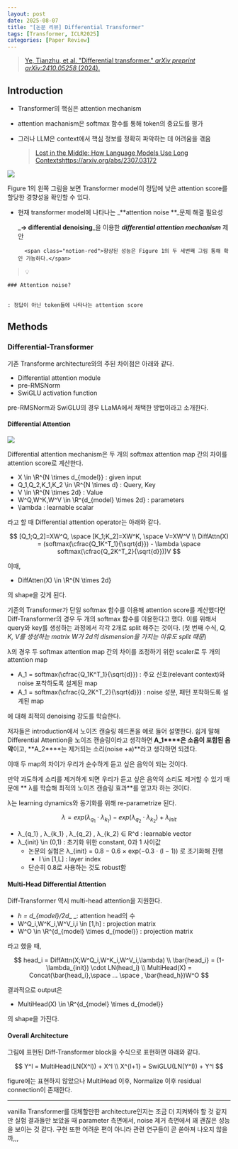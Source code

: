 ```yaml
---
layout: post
date: 2025-08-07
title: "[논문 리뷰] Differential Transformer"
tags: [Transformer, ICLR2025]
categories: [Paper Review]
---
```


> [Ye, Tianzhu, et al. "Differential transformer." ](https://arxiv.org/abs/2410.05258)[_arXiv preprint arXiv:2410.05258_](https://arxiv.org/abs/2410.05258)[ (2024).](https://arxiv.org/abs/2410.05258)



## Introduction

- Transformer의 핵심은 attention mechanism
- attention machanism은 softmax 함수를 통해 token의 중요도를 평가
- 그러나 LLM은 context에서 핵심 정보를 정확히 파악하는 데 어려움을 겪음

	> [Lost in the Middle: How Language Models Use Long Contextshttps://arxiv.org/abs/2307.03172](https://arxiv.org/abs/2307.03172)


![](https://prod-files-secure.s3.us-west-2.amazonaws.com/542b861c-36a8-4051-84e5-8804b6728dba/9083ea56-691a-4752-ae26-47f403431ac8/image.png?X-Amz-Algorithm=AWS4-HMAC-SHA256&X-Amz-Content-Sha256=UNSIGNED-PAYLOAD&X-Amz-Credential=ASIAZI2LB466WOEWKXKE%2F20250813%2Fus-west-2%2Fs3%2Faws4_request&X-Amz-Date=20250813T060059Z&X-Amz-Expires=3600&X-Amz-Security-Token=IQoJb3JpZ2luX2VjEN3%2F%2F%2F%2F%2F%2F%2F%2F%2F%2FwEaCXVzLXdlc3QtMiJGMEQCIBnstmS2eFZvGLRFvy6CrhCoJAqgXx11e9zgZJRw88pQAiBM5YlXaGGf1pXoIUyOVPvAhrO%2F5NmwuRVC8FjWzwlKfir%2FAwgmEAAaDDYzNzQyMzE4MzgwNSIMgWt8bvTVVmfMeKyQKtwDKZosMerXkUWlq6B0tTeF7fYj0lWrgnAf5Zi3LUxSvXSFRO2TSq0YCbMIJUYzuldrkx7PE2sfW%2FNHwbsFgcMpBmjpFztNRu5HLQYmpUtFTMiAm5QPsWGgzuu2GddS1gmyCjWVNHi9sQE7QWviyQfFZ1FiwpoQ9eFFa6m0haWZy7Jlup3a%2FHP4qgkcpFXuUy3QuUv3i%2FjknktEvnL9oMeF9XHip6vJkXb3MBBg6uPgqP1310V2Nyn%2BD8DkToJKZ3BJD8G9B1YvG6Zck8%2FiP9P59bLBhBtpRfMvvVi0zPgk%2F9s%2F8fSNS1r91rbwgIeTbLhBQFEMmgyUWru0hD8k7Cfl4r2JtpuRV4qSupNZ6tdXY%2BRdewBvXN0n0bF%2F1XdzOg3Pf%2Bx8k06BZ5Rqv%2FAA220XkThsJ%2BEyH8zT4l7SKVX%2F398AVaNDZ3EZXSaOP4Ek8mCoEKkfR3AY2bKE70tWNgwHNIWgotf%2FpnUwO7mT27VADcGwlEAtbmAyla6U41cJo7Z1NBdg%2FVecDY7LCSe%2FeFpOHBhqfuxpRh82DTvD4T3z%2FSrNkIiOL4jj%2BhGPxyGKbvbIHhQwZjopebvKbzBuy%2BxD9iyYIjR9NRqxs9dkT3sR7rNIwNZ9EgdSjrgt7EswxLfwxAY6pgGRKGFt0O1Ns6p%2BgU895vRQZQyQql33HW6w9LWPnsRJkt867RyB6RcEIiMrpNJVJL5SO8g5XTSy3UAMvb1%2FuJIrNDe7UwbO5SRT8riGrkSrVmd7o2GvkfovT7G0nQJhnFdCaAtzRcba8Bx%2BKGtSgfXnATHBJzSfaJxt%2FD4I1eE2CpsVQFL1HHB567XLxqrglLhDnBmgrzmak8qCjJN7p8CsVZcXSKMK&X-Amz-Signature=3ca48dfcde16e6b73579dfcc57da9621a2ca35239ba6c8f347cac5e977a01932&X-Amz-SignedHeaders=host&x-amz-checksum-mode=ENABLED&x-id=GetObject)


Figure 1의 왼쪽 그림을 보면 Transformer model이 정답에 낮은 attention score를 할당한 경향성을 확인할 수 있다.

- 현재 transformer model에 나타나는 _**attention noise **_문제 해결 필요성

	_**→ differential denoising**_을 이용한 _**differential attention mechanism**_ 제안


		<span class="notion-red">향상된 성능은 Figure 1의 두 세번째 그림 통해 확인 가능하다.</span>


> 💡 


	### Attention noise?


	: 정답이 아닌 token들에 나타나는 attention score



## Methods



### Differential-Transformer


기존 Transforme architecture와의 주된 차이점은 아래와 같다.

- Differential attention module
- pre-RMSNorm
- SwiGLU activation function

pre-RMSNorm과 SwiGLU의 경우 LLaMA에서 채택한 방법이라고 소개한다.



#### Differential Attention


![](https://prod-files-secure.s3.us-west-2.amazonaws.com/542b861c-36a8-4051-84e5-8804b6728dba/116d70b2-1963-4810-9167-f4c7d8a06e8f/image.png?X-Amz-Algorithm=AWS4-HMAC-SHA256&X-Amz-Content-Sha256=UNSIGNED-PAYLOAD&X-Amz-Credential=ASIAZI2LB466WOEWKXKE%2F20250813%2Fus-west-2%2Fs3%2Faws4_request&X-Amz-Date=20250813T060059Z&X-Amz-Expires=3600&X-Amz-Security-Token=IQoJb3JpZ2luX2VjEN3%2F%2F%2F%2F%2F%2F%2F%2F%2F%2FwEaCXVzLXdlc3QtMiJGMEQCIBnstmS2eFZvGLRFvy6CrhCoJAqgXx11e9zgZJRw88pQAiBM5YlXaGGf1pXoIUyOVPvAhrO%2F5NmwuRVC8FjWzwlKfir%2FAwgmEAAaDDYzNzQyMzE4MzgwNSIMgWt8bvTVVmfMeKyQKtwDKZosMerXkUWlq6B0tTeF7fYj0lWrgnAf5Zi3LUxSvXSFRO2TSq0YCbMIJUYzuldrkx7PE2sfW%2FNHwbsFgcMpBmjpFztNRu5HLQYmpUtFTMiAm5QPsWGgzuu2GddS1gmyCjWVNHi9sQE7QWviyQfFZ1FiwpoQ9eFFa6m0haWZy7Jlup3a%2FHP4qgkcpFXuUy3QuUv3i%2FjknktEvnL9oMeF9XHip6vJkXb3MBBg6uPgqP1310V2Nyn%2BD8DkToJKZ3BJD8G9B1YvG6Zck8%2FiP9P59bLBhBtpRfMvvVi0zPgk%2F9s%2F8fSNS1r91rbwgIeTbLhBQFEMmgyUWru0hD8k7Cfl4r2JtpuRV4qSupNZ6tdXY%2BRdewBvXN0n0bF%2F1XdzOg3Pf%2Bx8k06BZ5Rqv%2FAA220XkThsJ%2BEyH8zT4l7SKVX%2F398AVaNDZ3EZXSaOP4Ek8mCoEKkfR3AY2bKE70tWNgwHNIWgotf%2FpnUwO7mT27VADcGwlEAtbmAyla6U41cJo7Z1NBdg%2FVecDY7LCSe%2FeFpOHBhqfuxpRh82DTvD4T3z%2FSrNkIiOL4jj%2BhGPxyGKbvbIHhQwZjopebvKbzBuy%2BxD9iyYIjR9NRqxs9dkT3sR7rNIwNZ9EgdSjrgt7EswxLfwxAY6pgGRKGFt0O1Ns6p%2BgU895vRQZQyQql33HW6w9LWPnsRJkt867RyB6RcEIiMrpNJVJL5SO8g5XTSy3UAMvb1%2FuJIrNDe7UwbO5SRT8riGrkSrVmd7o2GvkfovT7G0nQJhnFdCaAtzRcba8Bx%2BKGtSgfXnATHBJzSfaJxt%2FD4I1eE2CpsVQFL1HHB567XLxqrglLhDnBmgrzmak8qCjJN7p8CsVZcXSKMK&X-Amz-Signature=470ea9d039cdb063838b2463389cd6480f473740183e36268b0fd1917affd4fe&X-Amz-SignedHeaders=host&x-amz-checksum-mode=ENABLED&x-id=GetObject)


Differential attention mechanism은 두 개의 softmax attention map 간의 차이를 attention score로 계산한다.

- X \in \R^{N \times d\_{model}} : given input
- Q\_1,Q\_2,K\_1,K\_2 \in \R^{N \times d} : Query, Key
- V \in \R^{N \times 2d} : Value
- W^Q,W^K,W^V \in \R^{d\_{model} \times 2d} : parameters
- \lambda : learnable scalar

라고 할 때 Differential attention operator는 아래와 같다.


$$
[Q_1;Q_2]=XW^Q, \space [K_1;K_2]=XW^K, \space V=XW^V \\
DiffAttn(X) = (softmax(\cfrac{Q_1K^T_1}{\sqrt{d}}) - \lambda \space softmax(\cfrac{Q_2K^T_2}{\sqrt{d}}))V
$$


이때,

- DiffAtten(X) \in \R^{N \times 2d}

의 shape을 갖게 된다.


기존의 Transformer가 단일 softmax 함수를 이용해 attention score를 계산했다면 Diff-Transformer의 경우 두 개의 softmax 함수를 이용한다고 했다. 이를 위해서 query와 key를 생성하는 과정에서 각각 2개로 split 해주는 것이다. <span class="notion-red">(첫 번째 수식, </span><span class="notion-red">_Q, K, V를 생성하는 matrix W가 2d의 dismension을 가지는 이유도 split 때문_</span><span class="notion-red">)</span>


 λ의 경우 두 softmax attention map 간의 차이를 조정하기 위한 scaler로 두 개의 attention map

- A\_1 = softmax(\cfrac{Q\_1K^T\_1}{\sqrt{d}}) : 주요 신호(relevant context)와 noise 포착하도록 설계된 map
- A\_1 = softmax(\cfrac{Q\_2K^T\_2}{\sqrt{d}}) : noise 성분, 패턴 포착하도록 설계된 map 

에 대해 최적의 denoising 강도를 학습한다.


저자들은 introduction에서 노이즈 캔슬링 헤드폰을 예로 들어 설명한다. 쉽게 말해 Differential Attention을 노이즈 캔슬링이라고 생각하면 **A\_1****은 소음이 포함된 음악**이고, **A\_2****는 제거되는 소리(noise +a)**라고 생각하면 되겠다. 


이때 두 map의 차이가 우리가 순수하게 듣고 싶은 음악이 되는 것이다. 


만약 과도하게 소리를 제거하게 되면 우리가 듣고 싶은 음악의 소리도 제거할 수 있기 때문에 ** λ를 학습해 최적의 노이즈 캔슬링 효과**를 얻고자 하는 것이다.


λ는 learning dynamics와 동기화를 위해 re-parametrize 된다.


$$
\lambda = exp(\lambda_{q_1} \cdot \lambda_{k_1}) - exp(\lambda_{q_2} \cdot \lambda_{k_2}) + \lambda_{init}
$$

- λ\_{q\_1} , λ\_{k\_1} , λ\_{q\_2} , λ\_{k\_2} ∈ R^d : learnable vector
- λ\_{init} \in (0,1) : 초기화 위한 constant, 0과 1 사이값
	- 논문의 실험은 λ\_{init} = 0.8 − 0.6 × exp(−0.3 · (l − 1)) 로 초기화해 진행
		- l \in [1,L] : layer index
	- 단순히 0.8로 사용하는 것도 robust함


#### **Multi-Head Differential Attention**


Diff-Transformer 역시 multi-head attention을 지원한다.

- _h = d\_{model}/2d__ _: attention head의 수
- W^Q\_i,W^K\_i,W^V\_i,i \in [1,h] : projection matrix
- W^O \in \R^{d\_{model} \times d\_{model}} : projection matrix

라고 했을 때,


$$
head_i = DiffAttn(X;W^Q_i,W^K_i,W^V_i,\lambda) \\
\bar{head_i} = (1-\lambda_{init}) \cdot LN(head_i) \\
MultiHead(X) = Concat(\bar{head_i},\space ... \space , \bar{head_h})W^O
$$


결과적으로 output은

- MultiHead(X) \in \R^{d\_{model} \times d\_{model}}

의 shape을 가진다.



#### Overall Architecture


그림에 표현된 Diff-Transformer block을 수식으로 표현하면 아래와 같다.


$$
Y^l = MultiHead(LN(X^l)) + X^l \\
X^{l+1} = SwiGLU(LN(Y^l)) + Y^l
$$


figure에는 표현하지 않았으나 MultiHead 이후, Normalize 이후 residual connection이 존재한다.


---


vanilla Transformer를 대체할만한 architecture인지는 조금 더 지켜봐야 할 것 같지만 실험 결과들만 보았을 때 parameter 측면에서, noise 제거 측면에서 꽤 괜찮은 성능을 보이는 것 같다. 구현 또한 어려운 편이 아니라 관련 연구들이 곧 쏟아져 나오지 않을까,,,

